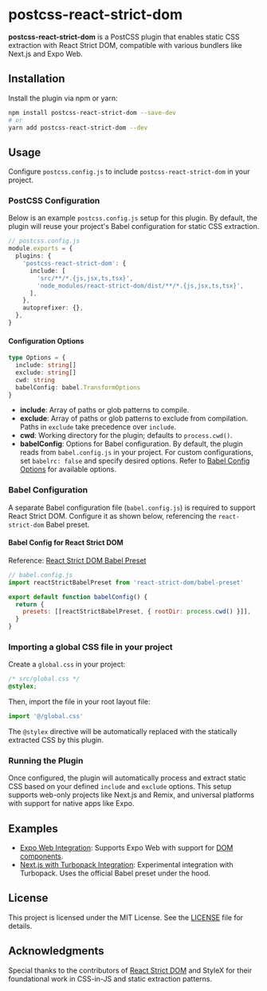 # postcss-react-strict-dom

**postcss-react-strict-dom** is a PostCSS plugin that enables static CSS
extraction with React Strict DOM, compatible with various bundlers like Next.js
and Expo Web.

## Installation

Install the plugin via npm or yarn:

```bash
npm install postcss-react-strict-dom --save-dev
# or
yarn add postcss-react-strict-dom --dev
```

## Usage

Configure `postcss.config.js` to include `postcss-react-strict-dom` in your project.

### PostCSS Configuration

Below is an example `postcss.config.js` setup for this plugin. By default, the plugin will reuse your project's Babel configuration for static CSS extraction.

```typescript
// postcss.config.js
module.exports = {
  plugins: {
    'postcss-react-strict-dom': {
      include: [
        'src/**/*.{js,jsx,ts,tsx}',
        'node_modules/react-strict-dom/dist/**/*.{js,jsx,ts,tsx}',
      ],
    },
    autoprefixer: {},
  },
}
```

#### Configuration Options
```typescript
type Options = {
  include: string[]
  exclude: string[]
  cwd: string
  babelConfig: babel.TransformOptions
}
```
- **include**: Array of paths or glob patterns to compile.
- **exclude**: Array of paths or glob patterns to exclude from compilation. Paths in `exclude` take precedence over `include`.
- **cwd**: Working directory for the plugin; defaults to `process.cwd()`.
- **babelConfig**: Options for Babel configuration. By default, the plugin reads from `babel.config.js` in your project. For custom configurations, set `babelrc: false` and specify desired options. Refer to [Babel Config Options](https://babeljs.io/docs/options) for available options.

### Babel Configuration

A separate Babel configuration file (`babel.config.js`) is required to support React Strict DOM. Configure it as shown below, referencing the `react-strict-dom` Babel preset.

#### Babel Config for React Strict DOM

Reference: [React Strict DOM Babel Preset](https://facebook.github.io/react-strict-dom/api/babel-preset/)

```javascript
// babel.config.js
import reactStrictBabelPreset from 'react-strict-dom/babel-preset'

export default function babelConfig() {
  return {
    presets: [[reactStrictBabelPreset, { rootDir: process.cwd() }]],
  }
}
```

### Importing a global CSS file in your project

Create a `global.css` in your project:
```css
/* src/global.css */
@stylex;
```

Then, import the file in your root layout file:

```typescript
import '@/global.css'
```

The `@stylex` directive will be automatically replaced with the statically extracted CSS by this plugin.

### Running the Plugin

Once configured, the plugin will automatically process and extract static CSS based on your defined `include` and `exclude` options. This setup supports web-only projects like Next.js and Remix, and universal platforms with support for native apps like Expo.

## Examples
- [Expo Web Integration](https://github.com/javascripter/expo-stylex-postcss-integration/watchers): Supports Expo Web with support for [DOM components](https://docs.expo.dev/guides/dom-components/).
- [Next.js with Turbopack Integration](https://github.com/javascripter/nextjs-stylex-postcss-integration): Experimental integration with Turbopack. Uses the official Babel preset under the hood.

## License

This project is licensed under the MIT License. See the [LICENSE](./LICENSE) file for details.

## Acknowledgments

Special thanks to the contributors of [React Strict DOM](https://facebook.github.io/react-strict-dom) and StyleX for their foundational work in CSS-in-JS and static extraction patterns.
````
